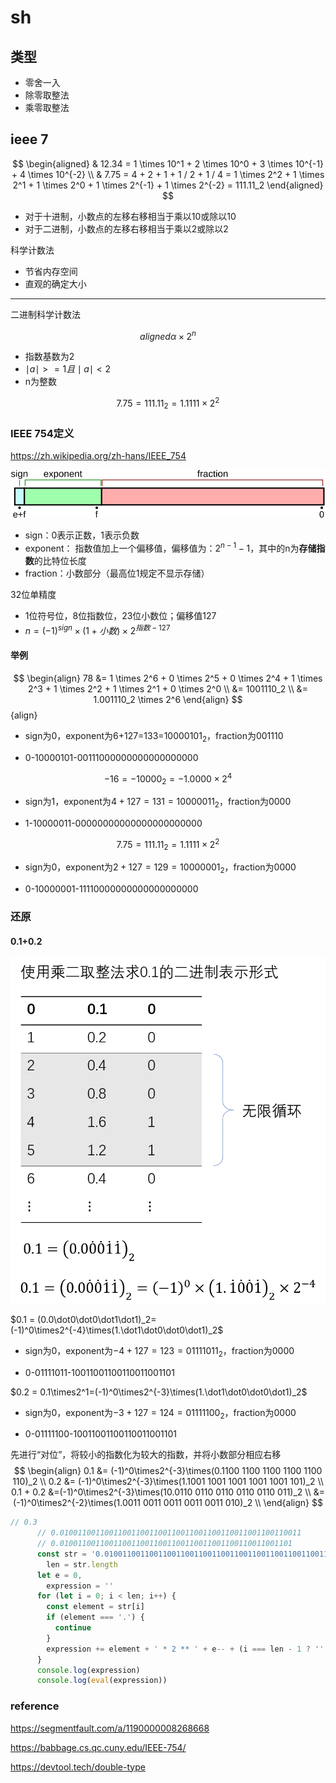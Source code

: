 # sh

## 类型

- 零舍一入
- 除零取整法
- 乘零取整法

## ieee 7

$$
\begin{aligned}
& 12.34 = 1 \times 10^1 + 2 \times 10^0 + 3 \times 10^{-1} + 4 \times 10^{-2} \\
& 7.75 = 4 + 2 + 1 + 1 / 2 + 1 / 4 = 1 \times 2^2 + 1 \times 2^1 + 1 \times 2^0 + 1 \times 2^{-1} + 1 \times 2^{-2} = 111.11_2
\end{aligned}
$$

- 对于十进制，小数点的左移右移相当于乘以10或除以10
- 对于二进制，小数点的左移右移相当于乘以2或除以2

科学计数法

- 节省内存空间
- 直观的确定大小

---

二进制科学计数法

$$ {aligned}
\alpha \times 2^n
$$

- 指数基数为2
- $\mid a \mid >= 1 且 \mid a \mid < 2$
- n为整数

$$
7.75 = 111.11_2 = 1.1111 \times 2^2
$$

### IEEE 754定义

<https://zh.wikipedia.org/zh-hans/IEEE_754>

![img](./images/General_floating_point_frac.svg)

- sign：0表示正数，1表示负数
- exponent： 指数值加上一个偏移值，偏移值为：$2^{n-1}-1$，其中的n为**存储指数**的比特位长度
- fraction：小数部分（最高位1规定不显示存储）

32位单精度

- 1位符号位，8位指数位，23位小数位；偏移值127
- $n=(-1)^{sign} \times (1+小数) \times 2^{指数-127}$

#### 举例

$$
\begin{align}
78 &= 1 \times 2^6 +  0 \times 2^5 + 0 \times 2^4 + 1 \times 2^3 + 1 \times 2^2 +  1 \times 2^1 +  0 \times 2^0 \\
&= 1001110_2 \\
&= 1.001110_2 \times 2^6
\end{align}
$$ {align}

- sign为0，exponent为6+127=133=$10000101_2$，fraction为001110

- 0-10000101-00111000000000000000000

$$
-16 = -10000_2 = -1.0000 \times 2^4
$$

- sign为1，exponent为$4+127=131=10000011_2$，fraction为0000

- 1-10000011-00000000000000000000000

$$
7.75 = 111.11_2 = 1.1111 \times 2^2
$$

- sign为0，exponent为$2+127=129=10000001_2$，fraction为0000

- 0-10000001-11110000000000000000000

### 还原

#### 0.1+0.2

![img](./images/88842336-589895844125a.webp)

$0.1 = (0.0\dot0\dot0\dot1\dot1)_2=(-1)^0\times2^{-4}\times(1.\dot1\dot0\dot0\dot1)_2$

- sign为0，exponent为$-4+127=123=01111011_2$，fraction为0000

- 0-01111011-10011001100110011001101

$0.2 = 0.1\times2^1=(-1)^0\times2^{-3}\times(1.\dot1\dot0\dot0\dot1)_2$

- sign为0，exponent为$-3+127=124= 01111100_2$，fraction为0000

- 0-01111100-10011001100110011001101

先进行“对位”，将较小的指数化为较大的指数，并将小数部分相应右移
$$
\begin{align}
0.1 &= (-1)^0\times2^{-3}\times(0.1100 1100 1100 1100 1100 110)_2 \\
0.2 &= (-1)^0\times2^{-3}\times(1.1001 1001 1001 1001 1001 101)_2 \\
0.1 + 0.2 &=(-1)^0\times2^{-3}\times(10.0110 0110 0110 0110 0110 011)_2 \\
&= (-1)^0\times2^{-2}\times(1.0011 0011 0011 0011 0011 010)_2 \\
\end{align}
$$

```js
// 0.3
      // 0.010011001100110011001100110011001100110011001100110011
      // 0.0100110011001100110011001100110011001100110011001101
      const str = '0.0100110011001100110011001100110011001100110011001101',
        len = str.length
      let e = 0,
        expression = ''
      for (let i = 0; i < len; i++) {
        const element = str[i]
        if (element === '.') {
          continue
        }
        expression += element + ' * 2 ** ' + e-- + (i === len - 1 ? '' : ' + ')
      }
      console.log(expression)
      console.log(eval(expression))
```



### reference

<https://segmentfault.com/a/1190000008268668>

<https://babbage.cs.qc.cuny.edu/IEEE-754/>

<https://devtool.tech/double-type>
